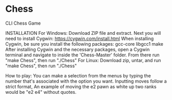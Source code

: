 # Chess
CLI Chess Game

INSTALLATION
  For Windows:
    Download ZIP file and extract.
    Next you will need to install Cygwin: https://cygwin.com/install.html
      When installing Cygwin, be sure you install the following packages:
        gcc-core
        libgcc1
        make
    After installing Cygwin and the necessary packages, open a Cygwin terminal and navigate to inside the 'Chess-Master' folder.
    From there run "make Chess", then run "./Chess"
  For Linux: Download zip, untar, and run "make Chess", then run "./Chess"

How to play:
  You can make a selection from the menus by typing the number that's associated with the option you want.
  Inputting moves follow a strict format, <fileFrom><rankFrom> <fileTo><rankTo>
  An example of moving the e2 pawn as white up two ranks would be "e2 e4" without quotes.
